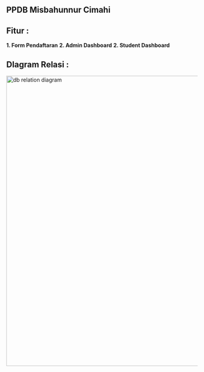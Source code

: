 ## PPDB Misbahunnur Cimahi

## Fitur :
**1. Form Pendaftaran**
**2. Admin Dashboard**
**2. Student Dashboard**

## DIagram Relasi :
<img width="619" height="764" alt="db relation diagram" src="https://github.com/user-attachments/assets/2cd9a44e-c2ec-41df-a292-cb5fc0a93fcf" />
